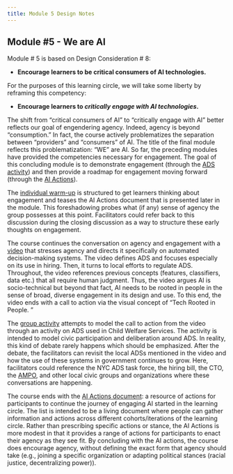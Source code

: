 ```yaml
---
title: Module 5 Design Notes
---
```


## Module #5 - We are AI

<p></p>

Module # 5 is based on Design Consideration # 8: 

* **Encourage learners to be critical consumers of AI technologies.**

For the purposes of this learning circle, we will take some liberty by reframing this competency:

* **Encourage learners to _critically engage with AI technologies_.**

The shift from “critical consumers of AI” to “critically engage with AI” better reflects our goal of engendering agency. Indeed, agency is beyond “consumption.” In fact, the course actively problematizes the separation between “providers” and “consumers” of AI. The title of the final module reflects this problematization: “WE” are AI. So far, the preceding modules have provided the competencies necessary for engagement. The goal of this concluding module is to demonstrate engagement (through the [ADS activity](https://dataresponsibly.github.io/we-are-ai/modules/we-are-ai/evaluating-ads/)) and then provide a roadmap for engagement moving forward (through the [AI Actions](https://dataresponsibly.github.io/we-are-ai/modules/we-are-ai/engaging-ai-moving-forward/)). 

The [individual warm-up](https://dataresponsibly.github.io/we-are-ai/modules/we-are-ai/index/) is structured to get learners thinking about engagement and teases the AI Actions document that is presented later in the module. This foreshadowing probes what (if any) sense of agency the group possesses at this point. Facilitators could refer back to this discussion during the closing discussion as a way to structure these early thoughts on engagement. 

The course continues the conversation on agency and engagement with a [video](https://dataresponsibly.github.io/we-are-ai/modules/we-are-ai/watch/) that stresses agency and directs it specifically on automated decision-making systems. The video defines ADS and focuses especially on its use in hiring. Then, it turns to local efforts to regulate ADS. Throughout, the video references previous concepts (features, classifiers, data etc.) that all require human judgment. Thus, the video argues AI is socio-technical but beyond that fact, AI needs to be rooted in people in the sense of broad, diverse engagement in its design and use. To this end, the video ends with a call to action via the visual concept of “Tech Rooted in People. ”

The [group activity](https://dataresponsibly.github.io/we-are-ai/modules/we-are-ai/evaluating-ads/) attempts to model the call to action from the video through an activity on ADS used in Child Welfare Services. The activity is intended to model civic participation and deliberation around ADS. In reality, this kind of debate rarely happens which should be emphasized. After the debate, the facilitators can revisit the local ADSs mentioned in the video and how the use of these systems in government continues to grow. Here, facilitators could reference the NYC ADS task force, the hiring bill, the CTO, the [AMPO](https://www1.nyc.gov/site/ampo/index.page), and other local civic groups and organizations where these conversations are happening.

The course ends with the [AI Actions document](https://docs.google.com/document/d/1S906D5zenDjntnPARbocxYVzK1heguSEVFxZS4VwDI0/edit): a resource of actions for participants to continue the journey of engaging AI started in the learning circle. The list is intended to be a living document where people can gather information and actions across different cohorts/iterations of the learning circle. Rather than prescribing specific actions or stance, the AI Actions is more modest in that it provides a range of actions for participants to enact their agency as they see fit. By concluding with the AI actions, the course does encourage agency, without defining the exact form that agency should take (e.g., joining a specific organization or adapting political stances (racial justice, decentralizing power)).
